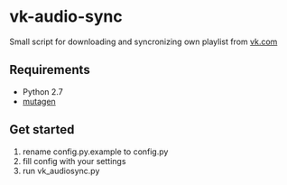 vk-audio-sync
=============

Small script for downloading and syncronizing own playlist from [vk.com](http://vk.com)


Requirements
------------

* Python 2.7
* [mutagen](https://code.google.com/p/mutagen/)


Get started
-----------

1. rename config.py.example to config.py
2. fill config with your settings
3. run vk_audiosync.py

